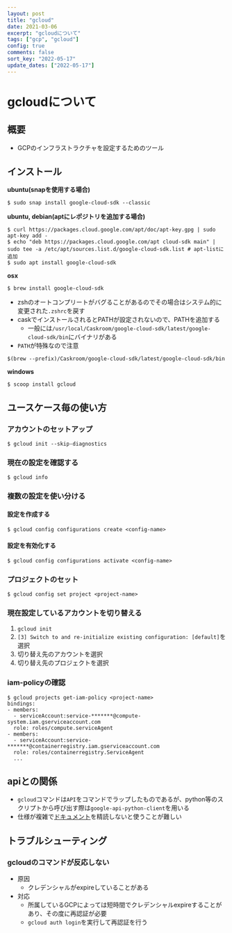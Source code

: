 ```yaml
---
layout: post
title: "gcloud"
date: 2021-03-06
excerpt: "gcloudについて"
tags: ["gcp", "gcloud"]
config: true
comments: false
sort_key: "2022-05-17"
update_dates: ["2022-05-17"]
---
```


# gcloudについて

## 概要
 - GCPのインフラストラクチャを設定するためのツール

## インストール

**ubuntu(snapを使用する場合)**  
```console
$ sudo snap install google-cloud-sdk --classic
```

**ubuntu, debian(aptにレポジトリを追加する場合)**  
```console
$ curl https://packages.cloud.google.com/apt/doc/apt-key.gpg | sudo apt-key add -
$ echo "deb https://packages.cloud.google.com/apt cloud-sdk main" | sudo tee -a /etc/apt/sources.list.d/google-cloud-sdk.list # apt-listに追加
$ sudo apt install google-cloud-sdk
```

**osx**  
```console
$ brew install google-cloud-sdk
```
 - zshのオートコンプリートがバグることがあるのでその場合はシステム的に変更された`.zshrc`を戻す
 - caskでインストールされるとPATHが設定されないので、PATHを追加する
   - 一般には`/usr/local/Caskroom/google-cloud-sdk/latest/google-cloud-sdk/bin`にバイナリがある
 - `PATH`が特殊なので注意  

```console
$(brew --prefix)/Caskroom/google-cloud-sdk/latest/google-cloud-sdk/bin
```

**windows**  
```console
$ scoop install gcloud
```

## ユースケース毎の使い方

### アカウントのセットアップ

```console
$ gcloud init --skip-diagnostics
```

### 現在の設定を確認する

```console
$ gcloud info
```

### 複数の設定を使い分ける

#### 設定を作成する

```console
$ gcloud config configurations create <config-name>
```

#### 設定を有効化する

```console
$ gcloud config configurations activate <config-name>
```

### プロジェクトのセット

```console
$ gcloud config set project <project-name>
```

### 現在設定しているアカウントを切り替える
 1. `gcloud init`
 2. `[3] Switch to and re-initialize existing configuration: [default]`を選択
 3. 切り替え先のアカウントを選択
 4. 切り替え先のプロジェクトを選択

### iam-policyの確認

```console
$ gcloud projects get-iam-policy <project-name>
bindings:
- members:
  - serviceAccount:service-*******@compute-system.iam.gserviceaccount.com
  role: roles/compute.serviceAgent
- members:
  - serviceAccount:service-*******@containerregistry.iam.gserviceaccount.com
  role: roles/containerregistry.ServiceAgent
  ...
```

## apiとの関係
 - `gcloud`コマンドは`API`をコマンドでラップしたものであるが、python等のスクリプトから呼び出す際は`google-api-python-client`を用いる  
 - 仕様が複雑で[ドキュメント](https://googleapis.github.io/google-api-python-client/docs/)を精読しないと使うことが難しい  

## トラブルシューティング

### gcloudのコマンドが反応しない
 - 原因
   - クレデンシャルがexpireしていることがある
 - 対応
   - 所属しているGCPによっては短時間でクレデンシャルexpireすることがあり、その度に再認証が必要
   - `gcloud auth login`を実行して再認証を行う


